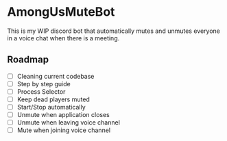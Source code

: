 # AmongUsMuteBot

This is my WIP discord bot that automatically mutes and unmutes everyone in a voice chat when there is a meeting.

## Roadmap

- [ ] Cleaning current codebase
- [ ] Step by step guide
- [ ] Process Selector
- [ ] Keep dead players muted
- [ ] Start/Stop automatically
- [ ] Unmute when application closes
- [ ] Unmute when leaving voice channel
- [ ] Mute when joining voice channel
